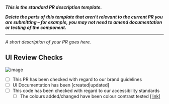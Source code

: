 __*This is the standard PR description template.*__

__*Delete the parts of this template that aren’t relevant to the current PR you are submitting – for example, you may not need to amend documentation or testing of the component.*__

---

_A short description of your PR goes here._

## UI Review Checks

![image](https://media.github.je-labs.com/user/326/files/c1e6632c-e23e-11e6-91e2-4625e4f89d6d)


- [ ] This PR has been checked with regard to our brand guidelines
- [ ] UI Documentation has been [created|updated]
- [ ] This code has been checked with regard to our accessibility standards
  - [ ] The colours added/changed have been colour contrast tested [[link]](http://webaim.org/resources/contrastchecker/)
